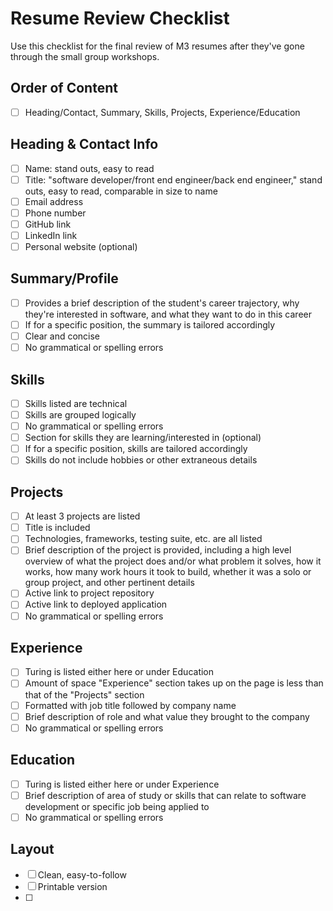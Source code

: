 # Resume Review Checklist

Use this checklist for the final review of M3 resumes after they've gone through the small group workshops.

## Order of Content
- [ ] Heading/Contact, Summary, Skills, Projects, Experience/Education

## Heading & Contact Info
- [ ] Name: stand outs, easy to read
- [ ] Title: "software developer/front end engineer/back end engineer," stand outs, easy to read, comparable in size to name 
- [ ] Email address
- [ ] Phone number
- [ ] GitHub link
- [ ] LinkedIn link
- [ ] Personal website (optional)

## Summary/Profile
- [ ] Provides a brief description of the student's career trajectory, why they're interested in software, and what they want to do in this career
- [ ] If for a specific position, the summary is tailored accordingly
- [ ] Clear and concise
- [ ] No grammatical or spelling errors

## Skills
- [ ] Skills listed are technical
- [ ] Skills are grouped logically
- [ ] No grammatical or spelling errors
- [ ] Section for skills they are learning/interested in (optional)
- [ ] If for a specific position, skills are tailored accordingly
- [ ] Skills do not include hobbies or other extraneous details

## Projects
- [ ] At least 3 projects are listed
- [ ] Title is included
- [ ] Technologies, frameworks, testing suite, etc. are all listed
- [ ] Brief description of the project is provided, including a high level overview of what the project does and/or what problem it solves, how it works, how many work hours it took to build, whether it was a solo or group project, and other pertinent details
- [ ] Active link to project repository
- [ ] Active link to deployed application
- [ ] No grammatical or spelling errors

## Experience
- [ ] Turing is listed either here or under Education
- [ ] Amount of space "Experience" section takes up on the page is less than that of the "Projects" section
- [ ] Formatted with job title followed by company name
- [ ] Brief description of role and what value they brought to the company
- [ ] No grammatical or spelling errors

## Education
- [ ] Turing is listed either here or under Experience
- [ ] Brief description of area of study or skills that can relate to software development or specific job being applied to
- [ ] No grammatical or spelling errors

## Layout
- [ ] Clean, easy-to-follow
- [ ] Printable version
- [ ] 
